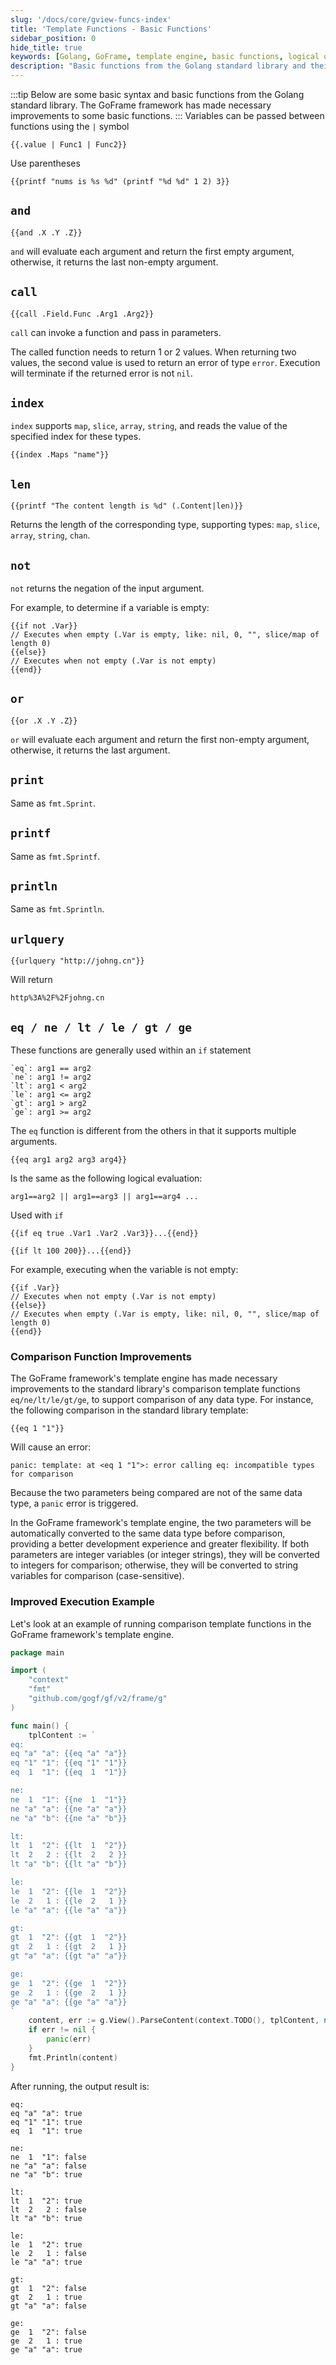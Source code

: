 ```yaml
---
slug: '/docs/core/gview-funcs-index'
title: 'Template Functions - Basic Functions'
sidebar_position: 0
hide_title: true
keywords: [Golang, GoFrame, template engine, basic functions, logical operations, data comparison, parameter passing, function call, standard library, template rendering]
description: "Basic functions from the Golang standard library and their improved usage in the GoFrame framework. Practical examples demonstrate how to pass parameters between different template functions and how to flexibly call functions. The usage of and, or, not, call, index functions, as well as the improved automatic type conversion for eq/ne/lt/le/gt/ge comparison functions in the GoFrame framework, are detailed."
---
```

:::tip
Below are some basic syntax and basic functions from the Golang standard library. The GoFrame framework has made necessary improvements to some basic functions.
:::
Variables can be passed between functions using the `|` symbol

```
{{.value | Func1 | Func2}}
```

Use parentheses

```
{{printf "nums is %s %d" (printf "%d %d" 1 2) 3}}
```

## `and`

```
{{and .X .Y .Z}}
```

`and` will evaluate each argument and return the first empty argument, otherwise, it returns the last non-empty argument.

## `call`

```
{{call .Field.Func .Arg1 .Arg2}}
```

`call` can invoke a function and pass in parameters.

The called function needs to return 1 or 2 values. When returning two values, the second value is used to return an error of type `error`. Execution will terminate if the returned error is not `nil`.

## `index`

`index` supports `map`, `slice`, `array`, `string`, and reads the value of the specified index for these types.

```
{{index .Maps "name"}}
```

## `len`

```
{{printf "The content length is %d" (.Content|len)}}
```

Returns the length of the corresponding type, supporting types: `map`, `slice`, `array`, `string`, `chan`.

## `not`

`not` returns the negation of the input argument.

For example, to determine if a variable is empty:

```
{{if not .Var}}
// Executes when empty (.Var is empty, like: nil, 0, "", slice/map of length 0)
{{else}}
// Executes when not empty (.Var is not empty)
{{end}}
```

## `or`

```
{{or .X .Y .Z}}
```

`or` will evaluate each argument and return the first non-empty argument, otherwise, it returns the last argument.

## `print`

Same as `fmt.Sprint`.

## `printf`

Same as `fmt.Sprintf`.

## `println`

Same as `fmt.Sprintln`.

## `urlquery`

```
{{urlquery "http://johng.cn"}}
```

Will return

```
http%3A%2F%2Fjohng.cn
```

## `eq / ne / lt / le / gt / ge`

These functions are generally used within an `if` statement

```
`eq`: arg1 == arg2
`ne`: arg1 != arg2
`lt`: arg1 < arg2
`le`: arg1 <= arg2
`gt`: arg1 > arg2
`ge`: arg1 >= arg2
```

The `eq` function is different from the others in that it supports multiple arguments.

```
{{eq arg1 arg2 arg3 arg4}}
```

Is the same as the following logical evaluation:

```
arg1==arg2 || arg1==arg3 || arg1==arg4 ...
```

Used with `if`

```
{{if eq true .Var1 .Var2 .Var3}}...{{end}}
```

```
{{if lt 100 200}}...{{end}}
```

For example, executing when the variable is not empty:

```
{{if .Var}}
// Executes when not empty (.Var is not empty)
{{else}}
// Executes when empty (.Var is empty, like: nil, 0, "", slice/map of length 0)
{{end}}
```

### Comparison Function Improvements

The GoFrame framework's template engine has made necessary improvements to the standard library's comparison template functions `eq/ne/lt/le/gt/ge`, to support comparison of any data type. For instance, the following comparison in the standard library template:

```
{{eq 1 "1"}}
```

Will cause an error:

```
panic: template: at <eq 1 "1">: error calling eq: incompatible types for comparison
```

Because the two parameters being compared are not of the same data type, a `panic` error is triggered.

In the GoFrame framework's template engine, the two parameters will be automatically converted to the same data type before comparison, providing a better development experience and greater flexibility. If both parameters are integer variables (or integer strings), they will be converted to integers for comparison; otherwise, they will be converted to string variables for comparison (case-sensitive).

### Improved Execution Example

Let's look at an example of running comparison template functions in the GoFrame framework's template engine.

```go
package main

import (
    "context"
    "fmt"
    "github.com/gogf/gf/v2/frame/g"
)

func main() {
    tplContent := `
eq:
eq "a" "a": {{eq "a" "a"}}
eq "1" "1": {{eq "1" "1"}}
eq  1  "1": {{eq  1  "1"}}

ne:
ne  1  "1": {{ne  1  "1"}}
ne "a" "a": {{ne "a" "a"}}
ne "a" "b": {{ne "a" "b"}}

lt:
lt  1  "2": {{lt  1  "2"}}
lt  2   2 : {{lt  2   2 }}
lt "a" "b": {{lt "a" "b"}}

le:
le  1  "2": {{le  1  "2"}}
le  2   1 : {{le  2   1 }}
le "a" "a": {{le "a" "a"}}

gt:
gt  1  "2": {{gt  1  "2"}}
gt  2   1 : {{gt  2   1 }}
gt "a" "a": {{gt "a" "a"}}

ge:
ge  1  "2": {{ge  1  "2"}}
ge  2   1 : {{ge  2   1 }}
ge "a" "a": {{ge "a" "a"}}
`
    content, err := g.View().ParseContent(context.TODO(), tplContent, nil)
    if err != nil {
        panic(err)
    }
    fmt.Println(content)
}
```

After running, the output result is:

```
eq:
eq "a" "a": true
eq "1" "1": true
eq  1  "1": true

ne:
ne  1  "1": false
ne "a" "a": false
ne "a" "b": true

lt:
lt  1  "2": true
lt  2   2 : false
lt "a" "b": true

le:
le  1  "2": true
le  2   1 : false
le "a" "a": true

gt:
gt  1  "2": false
gt  2   1 : true
gt "a" "a": false

ge:
ge  1  "2": false
ge  2   1 : true
ge "a" "a": true
```